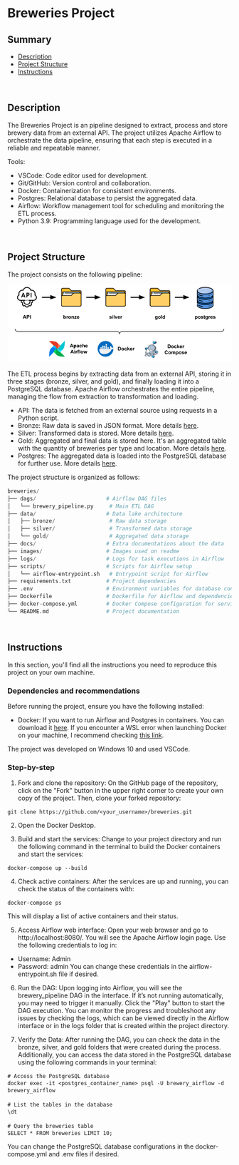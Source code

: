 # Breweries Project

## Summary
- [Description](#description)
- [Project Structure](#project-structure)
- [Instructions](#instructions)

<br>

## Description

The Breweries Project is an pipeline designed to extract, process and store brewery data from an external API. The project utilizes Apache Airflow to orchestrate the data pipeline, ensuring that each step is executed in a reliable and repeatable manner.

Tools:
- VSCode: Code editor used for development.
- Git/GitHub: Version control and collaboration.
- Docker: Containerization for consistent environments.
- Postgres: Relational database to persist the aggregated data.
- Airflow: Workflow management tool for scheduling and monitoring the ETL process.
- Python 3.9: Programming language used for the development.

<br>

## Project Structure

The project consists on the following pipeline:

![Pipeline of this project](images/01_pipeline.png)

The ETL process begins by extracting data from an external API, storing it in three stages (bronze, silver, and gold), and finally loading it into a PostgreSQL database. Apache Airflow orchestrates the entire pipeline, managing the flow from extraction to transformation and loading.
- API: The data is fetched from an external source using requests in a Python script.
- Bronze: Raw data is saved in JSON format. More details [here](docs/bronze_data.md).
- Silver: Transformed data is stored. More details [here](docs/silver_data.md).
- Gold: Aggregated and final data is stored here. It's an aggregated table with the quantity of breweries per type and location. More details [here](docs/gold_data.md).
- Postgres: The aggregated data is loaded into the PostgreSQL database for further use. More details [here](docs/postgres_data.md).

The project structure is organized as follows:

```python
breweries/
├── dags/                      # Airflow DAG files
│   └── brewery_pipeline.py     # Main ETL DAG
├── data/                      # Data lake architecture
│   ├── bronze/                 # Raw data storage
│   ├── silver/                 # Transformed data storage
│   └── gold/                   # Aggregated data storage
├── docs/                      # Extra documentations about the data
├── images/                    # Images used on readme
├── logs/                      # Logs for task executions in Airflow
├── scripts/                   # Scripts for Airflow setup
│   └── airflow-entrypoint.sh   # Entrypoint script for Airflow
├── requirements.txt           # Project dependencies
├── .env                       # Environment variables for database configuration
├── Dockerfile                 # Dockerfile for Airflow and dependencies
├── docker-compose.yml         # Docker Compose configuration for services
└── README.md                  # Project documentation
```

<br>

## Instructions

In this section, you'll find all the instructions you need to reproduce this project on your own machine.

### Dependencies and recommendations

Before running the project, ensure you have the following installed:
- Docker: If you want to run Airflow and Postgres in containers. You can download it [here](https://docs.docker.com/get-started/get-docker/). If you encounter a WSL error when launching Docker on your machine, I recommend checking [this link](https://stackoverflow.com/questions/66091744/docker-failed-to-start).

The project was developed on Windows 10 and used VSCode.

### Step-by-step

1. Fork and clone the repository: On the GitHub page of the repository, click on the "Fork" button in the upper right corner to create your own copy of the project. Then, clone your forked repository:
```
git clone https://github.com/<your_username>/breweries.git
```

2. Open the Docker Desktop. 

3. Build and start the services: Change to your project directory and run the following command in the terminal to build the Docker containers and start the services:
```
docker-compose up --build
```

4. Check active containers: After the services are up and running, you can check the status of the containers with:
```
docker-compose ps
```
This will display a list of active containers and their status.

5. Access Airflow web interface: Open your web browser and go to http://localhost:8080/. You will see the Apache Airflow login page. Use the following credentials to log in:
- Username: Admin
- Password: admin
You can change these credentials in the airflow-entrypoint.sh file if desired.

6. Run the DAG: Upon logging into Airflow, you will see the brewery_pipeline DAG in the interface. If it’s not running automatically, you may need to trigger it manually. Click the "Play" button to start the DAG execution. You can monitor the progress and troubleshoot any issues by checking the logs, which can be viewed directly in the Airflow interface or in the logs folder that is created within the project directory.

7. Verify the Data: After running the DAG, you can check the data in the bronze, silver, and gold folders that were created during the process. Additionally, you can access the data stored in the PostgreSQL database using the following commands in your terminal:
```
# Access the PostgreSQL database
docker exec -it <postgres_container_name> psql -U brewery_airflow -d brewery_airflow

# List the tables in the database
\dt

# Query the breweries table
SELECT * FROM breweries LIMIT 10;
```
You can change the PostgreSQL database configurations in the docker-compose.yml and .env files if desired.
